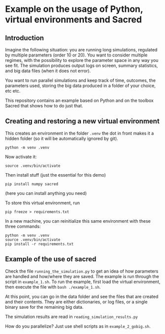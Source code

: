 
# Example on the usage of Python, virtual environments and Sacred

## Introduction

Imagine the following situation: you are running long simulations, regulated by multiple parameters (order 10 or 20). You want to consider multiple regimes, with the possibility to explore the parameter space in any way you see fit. The simulation produces output logs on screen, summary statistics, and big data files (when it does not error). 

You want to run parallel simulations and keep track of time, outcomes, the parameters used, storing the big data produced in a folder of your choice, etc etc.

This repository contains an example based on Python and on the toolbox Sacred that shows how to do just that.

## Creating and restoring a new virtual environment

This creates an environment in the folder `.venv` the dot in front makes it a hidden folder (so it will be automatically ignored by git).

```
python -m venv .venv
```

Now activate it:
```
source .venv/bin/activate
```

Then install stuff (just the essential for this demo)
```
pip install numpy sacred
```
(here you can install anything you need)


To store this virtual environment, run
```
pip freeze > requirements.txt
```

In a new machine, you can reinitialize this same environment with these three commands:
```
python -m venv .venv
source .venv/bin/activate
pip install -r requirements.txt
```

## Example of the use of sacred

Check the file `running_the_simulation.py` to get an idea of how parameters are handled and how/where they are saved. The example is run through the script in `example_1.sh`. To run the example, first load the virtual environment, then execute the file with `bash ./example_1.sh`.

At this point, you can go in the data folder and see the files that are created and their contents. They are either dictionaries, or log files, or a single binary save for the remaining big data.

The simulation results are read in `reading_simulation_results.py`

How do you parallelize? Just use shell scripts as in `example_2_gobig.sh`.
